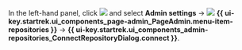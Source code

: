 In the left-hand panel, click ![](../../_assets/tracker/svg/still.svg) and select **Admin settings** → ![](../../_assets/tracker/svg/repositories.svg) **{{ ui-key.startrek.ui_components_page-admin_PageAdmin.menu-item-repositories }}** → **{{ ui-key.startrek.ui_components_admin-repositories_ConnectRepositoryDialog.connect }}**.